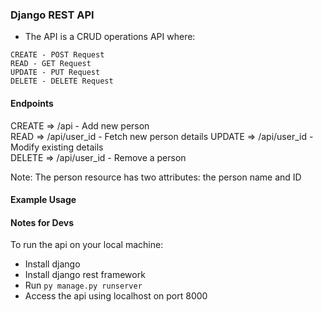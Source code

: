 ### Django REST API

- The API is a CRUD operations API where:

```
CREATE - POST Request
READ - GET Request
UPDATE - PUT Request
DELETE - DELETE Request
```

#### Endpoints

CREATE => /api - Add new person  
READ => /api/user_id - Fetch new person details
UPDATE => /api/user_id - Modify existing details  
DELETE => /api/user_id - Remove a person

Note: The person resource has two attributes: the person name and ID

#### Example Usage

#### Notes for Devs

To run the api on your local machine:

- Install django
- Install django rest framework
- Run `py manage.py runserver`
- Access the api using localhost on port 8000
